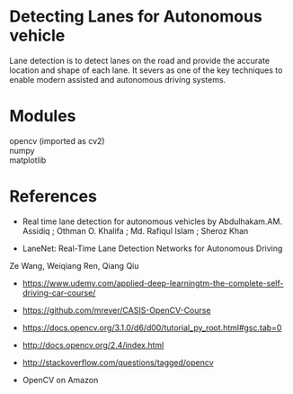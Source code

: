 # Detecting Lanes for Autonomous vehicle

Lane detection is to detect lanes on the road and provide the accurate location and shape of each lane. It severs as one of the key 
techniques to enable modern assisted and autonomous driving systems. 

# Modules

opencv (imported as cv2)<br>
numpy<br>
matplotlib

# References

- Real time lane detection for autonomous vehicles by Abdulhakam.AM. Assidiq ; Othman O. Khalifa ; Md. Rafiqul Islam ; Sheroz Khan

- LaneNet: Real-Time Lane Detection Networks for Autonomous Driving

Ze Wang, Weiqiang Ren, Qiang Qiu

- https://www.udemy.com/applied-deep-learningtm-the-complete-self-driving-car-course/

- https://github.com/mrever/CASIS-OpenCV-Course 

- https://docs.opencv.org/3.1.0/d6/d00/tutorial_py_root.html#gsc.tab=0 

- http://docs.opencv.org/2.4/index.html

- http://stackoverflow.com/questions/tagged/opencv

- OpenCV on Amazon

